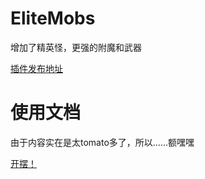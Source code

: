 # EliteMobs
增加了精英怪，更强的附魔和武器

[插件发布地址](https://www.spigotmc.org/resources/%E2%9A%94elitemobs%E2%9A%94.40090/)

# 使用文档

由于内容实在是太tomato多了，所以……额嘿嘿

[开摆！](https://mineplugin.org/EliteMobs)